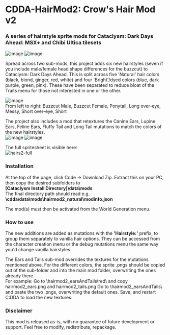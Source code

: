 # CDDA-HairMod2: Crow's Hair Mod v2
### A series of hairstyle sprite mods for Cataclysm: Dark Days Ahead: MSX+ and Chibi Ultica tilesets

![image](https://user-images.githubusercontent.com/77363578/156223996-3401a26f-1963-44ea-8fe6-4dee104cf368.png)
![image](https://user-images.githubusercontent.com/77363578/156224105-e211a585-5eec-4b34-9f79-3964c8bcdf5b.png)

Spread across two sub-mods, this project adds six new hairstyles (seven if you include male/female head shape differences for the buzzcut) to Cataclysm: Dark Days Ahead. 
This is split across five 'Natural' hair colors (black, blond, ginger, red, white) and four 'Bright'/dyed colors (blue, dark purple, green, pink). These have been separated to reduce bloat of the Traits menu for those not interested in one or the other. 

![image](https://user-images.githubusercontent.com/77363578/156227125-d3897ba2-b5cf-4cbe-b2eb-d052487fad90.png)  
From left to right: Buzzcut Male, Buzzcut Female, Ponytail, Long over-eye, Messy, Short over-eye, Short

The project also includes a mod that retextures the Canine Ears, Lupine Ears, Feline Ears, Fluffy Tail and Long Tail mutations to match the colors of the new hairstyles.  
![image](https://user-images.githubusercontent.com/77363578/156225750-75603a70-b1ff-4bd3-bdaf-b2d57fe489cf.png)
![image](https://user-images.githubusercontent.com/77363578/156230186-8d69db5f-0d1b-4258-a132-047216d20257.png)


The full spritesheet is visible here:  
![hairs2-full](https://user-images.githubusercontent.com/77363578/156225085-fea1dd8a-0c5f-4018-aafe-92bc4db1597d.png)

### Installation
At the top of the page, click Code -> Download Zip. Extract this on your PC, then copy the desired subfolders to  
**[Cataclysm Install Directory]\data\mods**  
The final directory path should read e.g.  
**\cdda\data\mods\hairmod2_natural\modinfo.json**  

The mod(s) must then be activated from the World Generation menu.


### How to use
The new additions are added as mutations with the **'Hairstyle:'** prefix, to group them separately to vanilla hair options. They can be accessed from the character creation menu or the debug mutations menu the same way you'd change vanilla hairstyles. 

The Ears and Tails sub-mod overrides the textures for the mutations mentioned above. For the different colors, the sprite .pngs should be copied out of the sub-folder and into the main mod folder, overwriting the ones already there.  
For example:
Go to \hairmod2_earsAndTails\red\ and copy hairmod2_ears.png and hairmod2_tails.png
Go to \hairmod2_earsAndTails\ and paste the two .pngs, overwriting the default ones. 
Save, and restart C:DDA to load the new textures. 

### Disclaimer 
This mod is released as-is, with no guarantee of future development or support. Feel free to modify, redistribute, repackage.
